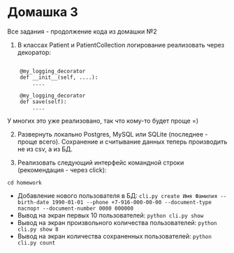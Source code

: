 # Домашка 3

Все задания - продолжение кода из домашки №2

1. В классах Patient и PatientCollection логирование реализовать через декоратор:
```class Patient:

    @my_logging_decorator
    def __init__(self, ....):
        ....

    @my_logging_decorator
    def save(self):
        ....
```

У многих это уже реализовано, так что кому-то будет проще =)

2. Развернуть локально Postgres, MySQL или SQLite (последнее - проще всего). Сохранение и считывание данных теперь производить не из csv, а из БД.

3. Реализовать следующий интерфейс командной строки (рекомендация - через click):

```cd homework```
- Добавление нового пользователя в БД: ```cli.py create Имя Фамилия --birth-date 1990-01-01 --phone +7-916-000-00-00 --document-type паспорт --document-number 0000 000000```
- Вывод на экран первых 10 пользователей: ```python cli.py show```
- Вывод на экран произвольного количества пользователей: ```python cli.py show 8```
- Вывод на экран количества сохраненных пользователей: ```python cli.py count```
